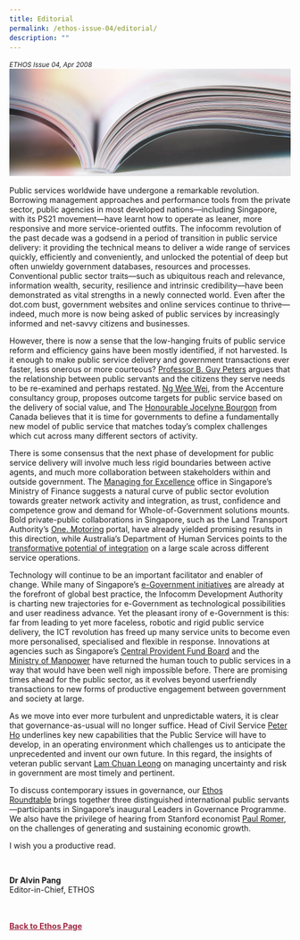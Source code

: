 ```yaml
---
title: Editorial
permalink: /ethos-issue-04/editorial/
description: ""
---
```

<style>

.back a
{
	color: #9f2943;
	font-weight: bold;
}

#banner img
{
	width:100%;
}
	
.author
{
border-bottom: 1px solid black;
margin-top:40px;
padding-bottom:30px;
border-top: 1px solid black;	

}

.author p {
	font-size: 0.9em;
	line-height:24px !important;
	}	

.break
{
   border-top: 1px solid  black;
   border-bottom: 1px solid black;
	 padding:20px;
	text-align:center;
	margin-top:50px;
}
	
.break1
{
font-family: Georgia;
	font-size:20px;
	font-style: italic;
	font-weight: bold;
}

.boxheader {
	color: white !important;
	}	

.containerbox {
	background-color: #B7C9E2;
	border-radius: 10px;
	padding: 5%;
	
	}	

li {
	font-size: 0.9em !important;
	
	}	
	
.notestop
{
border-top:1px solid black;	
}

.notestop ol
{
font-size: 16px;	
}
	

</style>

<em><small>ETHOS Issue 04, Apr 2008</small></em>
<img src="/images/Landing_Banner_Images/knowledge_editorial_banner_01.jpg">




<p>Public services worldwide have undergone a remarkable revolution. Borrowing management approaches and performance tools from the private sector, public agencies in most developed nations—including Singapore, with its PS21 movement—have learnt how to operate as leaner, more responsive and more service-oriented outfits. The infocomm revolution of the past decade was a godsend in a period of transition in public service delivery: it providing the technical means to deliver a wide range of services quickly, efficiently and conveniently, and unlocked the potential of deep but often unwieldy government databases, resources and processes. Conventional public sector traits—such as ubiquitous reach and relevance, information wealth, security, resilience and intrinsic credibility—have been demonstrated as vital strengths in a newly connected world. Even after the dot.com bust, government websites and online services continue to thrive—indeed, much more is now being asked of public services by increasingly informed and net-savvy citizens and businesses.</p>

<p>However, there is now a sense that the low-hanging fruits of public service reform and efficiency gains have been mostly identified, if not harvested. Is it enough to make public service delivery and government transactions ever faster, less onerous or more courteous? <a href="not-just-service-delivery.html">Professor B. Guy Peters</a>&nbsp;argues that the relationship between public servants and the citizens they serve needs to be re-examined and perhaps restated. <a href="creating-and-measuring-public-service-value.html">Ng Wee Wei</a>, from the Accenture consultancy group, proposes outcome targets for public service based on the delivery of social value, and The <a href="reclaiming-public-administration.html">Honourable Jocelyne Bourgon</a>&nbsp;from Canada believes that it is time for governments to define a fundamentally new model of public service that matches today’s complex challenges which cut across many different sectors of activity.</p>

<p>There is some consensus that the next phase of development for public service delivery will involve much less rigid boundaries between active agents, and much more collaboration between stakeholders within and outside government. The <a href="leveraging-networks-for-public-service-delivery.html">Managing for Excellence</a>&nbsp;office in Singapore’s Ministry of Finance suggests a natural curve of public sector evolution towards greater network activity and integration, as trust, confidence and competence grow and demand for Whole-of-Government solutions mounts. Bold private-public collaborations in Singapore, such as the Land Transport Authority’s <a href="ten-tips-how-to-create-a-next-generation-public-service-super-portal.html">One. Motoring</a>&nbsp;portal, have already yielded promising results in this direction, while Australia’s Department of Human Services points to the <a href="integrated-sevice-delivery-the-australian-department-of-human-services.html">transformative potential of integration</a>&nbsp;on a large scale across different service operations.</p>

<p>Technology will continue to be an important facilitator and enabler of change. While many of Singapore’s <a href="reinventing-singapore%27s-electronic-public-services.html">e-Government initiatives</a>&nbsp;are already at the forefront of global best practice, the Infocomm Development Authority is charting new trajectories for e-Government as technological possibilities and user readiness advance. Yet the pleasant irony of e-Government is this: far from leading to yet more faceless, robotic and rigid public service delivery, the ICT revolution has freed up many service units to become even more personalised, specialised and flexible in response. Innovations at agencies such as Singapore’s <a href="service-beyond-excellence.html">Central Provident Fund Board</a>&nbsp;and the <a href="better-faster-cheaper-service-transformation-and-channel-migration-at-the-ministry-of-manpower.html">Ministry of Manpower</a>&nbsp;have returned the human touch to public services in a way that would have been well nigh impossible before. There are promising times ahead for the public sector, as it evolves beyond userfriendly transactions to new forms of productive engagement between government and society at large.</p>

<p>As we move into ever more turbulent and unpredictable waters, it is clear that governance-as-usual will no longer suffice. Head of Civil Service <a href="governance-at-the-leading-edge-black-swans-wild-cards-and-wicked-problems.html">Peter Ho</a>&nbsp;underlines key new capabilities that the Public Service will have to develop, in an operating environment which challenges us to anticipate the unprecedented and invent our own future. In this regard, the insights of veteran public servant <a href="managing-complexity-and-uncertainties.html">Lam Chuan Leong</a>&nbsp;on managing uncertainty and risk in government are most timely and pertinent.</p>

<p>To discuss contemporary issues in governance, our <a href="the-changing-face-of-government.html">Ethos Roundtable</a>&nbsp;brings together three distinguished international public servants—participants in Singapore’s inaugural Leaders in Governance Programme. We also have the privilege of hearing from Stanford economist <a href="the-challenge-of-growth.html">Paul Romer</a>, on the challenges of generating and sustaining economic growth.</p>

<p>I wish you a productive read.</p>



<br>  
  
  
<b>Dr Alvin Pang</b><br>
Editor-in-Chief, ETHOS
<br>  





<br>
<br>	
<div class="back">
<a href="/ethos/">Back to Ethos Page</a>	
</div>